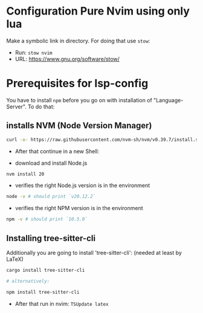 # Configuration Pure Nvim using only lua

Make a symbolic link in directory. For doing that use `stow`:

* Run: `stow nvim`
* URL: https://www.gnu.org/software/stow/

# Prerequisites for lsp-config

You have to install `npm` before you go on with installation of "Language-
Server". To do that:

## installs NVM (Node Version Manager)

```sh
curl -o- https://raw.githubusercontent.com/nvm-sh/nvm/v0.39.7/install.sh | bash
```

* After that continue in a new Shell:

* download and install Node.js

```sh
nvm install 20
```

* verifies the right Node.js version is in the environment

```sh
node -v # should print `v20.12.2`
```

* verifies the right NPM version is in the environment

```sh
npm -v # should print `10.5.0`
```

## Installing tree-sitter-cli

Additionally you are going to install 'tree-sitter-cli': (needed at
least by LaTeX)

```sh
cargo install tree-sitter-cli

# alternatively:

npm install tree-sitter-cli
```

* After that run in nvim: `TSUpdate latex`
